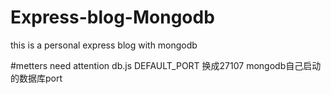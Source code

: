 # Express-blog-Mongodb
this is a personal express blog with mongodb

#metters need attention
db.js
    DEFAULT_PORT 换成27107 mongodb自己启动的数据库port
